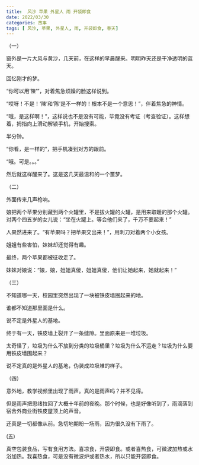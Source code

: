 ```yaml
---
title:  风沙 苹果 外星人 雨 开袋即食
date: 2022/03/30
categories: 故事
tags: [ 风沙, 苹果, 外星人, 雨, 开袋即食, 春天]
---
```


<!-- toc -->

<!-- more -->

（一）

窗外是一片大风与黄沙，几天前，在这样的早晨醒来。明明昨天还是干净透明的蓝天。

回忆刚才的梦。

“你可以用‘陳’”，对着焦急烦躁的脸这样说到。

“哎呀！不是！‘陳’和‘陈’是不一样的！根本不是一个意思！”，伴着焦急的神情。

“哦，是这样啊！”，这样说也不是没有可能，毕竟没有考证（考查验证）。这样想着，拇指向上滑动解锁手机，开始搜索。

半分钟。

“你看，是一样的”，把手机凑到对方的跟前。

“哦。可是。。。”

然后就这样醒来了。这是这几天最温和的一个噩梦。


（二）

外面传来几声枪响。

娘把两个苹果分别藏到两个火罐里，不是拔火罐的火罐，是用来取暖的那个火罐。对两个四五岁的女儿说：“坐在火罐上。等会他们来了，千万不要起来！”

人果然进来了。“有苹果吗？把苹果交出来！”，用刺刀对着两个小女孩。

姐姐有些害怕，妹妹却还觉得有趣。

最终，两个苹果都被征收走了。

妹妹对娘说：“娘，娘，姐姐真傻，姐姐真傻，他们让她起来，她就起来！”


（三）

不知道哪一天，校园里突然出现了一块被铁皮墙圈起来的地。

谁都不知道那里面是什么。

说不定是外星人的基地。

终于有一天，铁皮墙上裂开了一条缝隙。里面原来是一堆垃圾。

太奇怪了，垃圾为什么不放到分类的垃圾桶里？垃圾为什么不运走？垃圾为什么要用铁皮墙围起来？

说不定真的是外星人的基地，伪装成垃圾堆的样子。


（四）

意外地，教学视频里出现了雨声。真的是雨声吗？并不见得。

但是雨声把思绪拉回了大概十年前的夜晚。那个时候，也是好像听到了，雨滴落到宿舍外商业街铁皮屋顶上的声音。

还真是一切都像从前。急切地期盼一场雨，因为很久没有下雨了。

(五)

真空包装食品，写有食用方法。喜凉食，开袋即食。或者喜热食，可微波加热或水浴加热。我喜热食，可是没有微波炉或者热水，所以只能开袋即食。